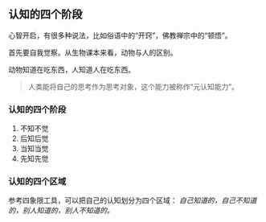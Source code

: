 ## 认知的四个阶段

心智开启，有很多种说法，比如俗语中的“开窍”，佛教禅宗中的“顿悟”。

首先要自我觉察。从生物课本来看，动物与人的区别。

动物知道在吃东西，人知道人在吃东西。

> 人类能将自己的思考作为思考对象，这个能力被称作“元认知能力”。

### **认知的四个阶段**

1. 不知不觉
2. 后知后觉
3. 当知当觉
4. 先知先觉

### **认知的四个区域**

参考四象限工具，可以把自己的认知划分为四个区域：
*自己知道的，自己不知道的，别人知道的，别人不知道的。*

